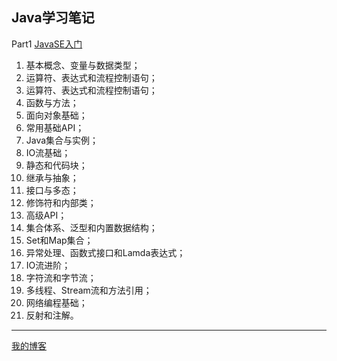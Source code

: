 ## Java学习笔记

Part1 [JavaSE入门](https://www.cnblogs.com/iwehdio/category/1631500.html)

1. 基本概念、变量与数据类型；
2. 运算符、表达式和流程控制语句；
3. 运算符、表达式和流程控制语句；
4. 函数与方法；
5. 面向对象基础；
6. 常用基础API；
7. Java集合与实例；
8. IO流基础；
9. 静态和代码块；
10. 继承与抽象；
11. 接口与多态；
12. 修饰符和内部类；
13. 高级API；
14. 集合体系、泛型和内置数据结构；
15. Set和Map集合；
16. 异常处理、函数式接口和Lamda表达式；
17. IO流进阶；
18. 字符流和字节流；
19. 多线程、Stream流和方法引用；
20. 网络编程基础；
21. 反射和注解。





----

[我的博客](https://www.cnblogs.com/iwehdio/)